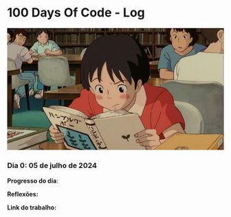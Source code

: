 # 100 Days Of Code - Log

<p align="center">
<a><img src="assets/LogBanner.jpg" border="0"></a>
</p>

### Dia 0: 05 de julho de 2024

**Progresso do dia**: 

**Reflexões:** 

**Link do trabalho:** 
